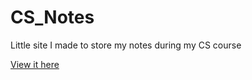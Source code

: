 # CS_Notes
Little site I made to store my notes during my CS course 

[View it here](https://patcsblog.netlify.app)
